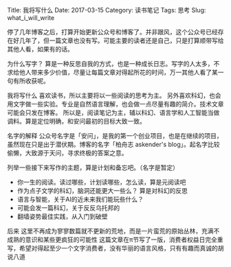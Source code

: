 Title: 我将写什么
Date: 2017-03-15
Category: 读书笔记
Tags: 思考
Slug: what_i_will_write

停了几年博客之后，打算开始更新公众号和博客了。并非跟风，这个公众号已经存在好几年了，但一篇文章也没有写。可能主要的读者还是自己，只是打算顺带写给其他人看，如果有的话。

为什么写字？
算是一种反思自我的方式，也是一种成长日志。写字的人太多，不求给他人带来多少价值，尽量让每篇文章对得起所花的时间，万一其他人看了某一句有所收获呢。

我将写什么
喜欢读书，所以主要将以一些阅读的思考为主。
另外喜欢科幻，也会用文字做一些实验。专业是自然语言理解，也会做一点尽量有趣的简介。技术文章可能会只发在博客。
所以是，阅读笔记为主，辅以科幻、语言学和人工智能当做调料。算是定位明确，和安问最初的目标大致一致。

名字的解释
公众号名字是「安问」，是我的第一个创业项目，也是在继续的项目，虽然现在只是出于潜伏期。博客的名字「柏舟志 askender's blog」。起名字比较偷懒，大致源于天问，寻求终极的答案之意。

列举一些接下来写作的主题，算是计划和备忘吧。（名字是暂定）
- 你一生的阅读。读过哪些，计划读哪些，怎么读，算是元阅读吧
- 作为点子文学的科幻，脑洞还能更大一些么？ 算是对科幻的反思
- 语言与智能，关于AI的近未来我们能玩些什么？
- 可能会发一篇科幻，关于反反乌托邦的
- 翻墙姿势最佳实践，从入门到破壁

后来
这里不再成为寥寥数篇就不更新的荒地，而是一片蛮荒的原始丛林，充满不成熟的意识和某些更疯狂的可能性
这篇文章在π节写了一版，消费者权益日完全重写，希望对得起至少一个文字消费者，没有华丽的语言风格，只有有趣而真诚的胡说八道
